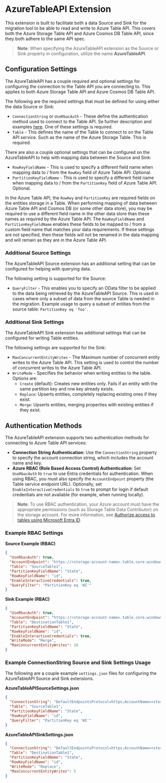 # AzureTableAPI Extension

This extension is built to facilitate both a data Source and Sink for the migration tool to be able to read and write to Azure Table API. This covers both the Azure Storage Table API and Azure Cosmos DB Table API, since they both adhere to the same API spec.

> **Note**: When specifying the AzureTableAPI extension as the Source or Sink property in configuration, utilize the name **AzureTableAPI**.
> 
## Configuration Settings

The AzureTableAPI has a couple required and optional settings for configuring the connection to the Table API you are connecting to. This applies to both Azure Storage Table API and Azure Cosmos DB Table API.

The following are the required settings that must be defined for using either the data Source or Sink:

- `ConnectionString` or `UseRbacAuth` - These define the authentication method used to connect to the Table API. Se further description and examples [here](#authentication-methods). One of these settings is required.
- `Table` - This defines the name of the Table to connect to on the Table API service. Such as the name of the Azure Storage Table. This is required.

There are also a couple optional settings that can be configured on the AzureTableAPI to help with mapping data between the Source and Sink:

- `RowKeyFieldName` - This is used to specify a different field name when mapping data to / from the `RowKey` field of Azure Table API. Optional.
- `PartitionKeyFieldName` - This is used to specify a different field name when mapping data to / from the `PartitionKey` field of Azure Table API. Optional.

In the Azure Table API, the `RowKey` and `PartitionKey` are required fields on the entities storage in a Table. When performing mapping of data between Azure Table API and Cosmos DB (or some other data store), you may be required to use a different field name in the other data store than these names as required by the Azure Table API. The `RowKeyFieldName` and `PartitionKeyFieldName` enables these fields to be mapped to / from a custom field name that matches your data requirements. If these settings are not specified, then these fields will not be renamed in the data mapping and will remain as they are in the Azure Table API.

### Additional Source Settings

The AzureTableAPI Source extension has an additional setting that can be configured for helping with querying data.

The following setting is supported for the Source:

- `QueryFilter` - This enables you to specify an OData filter to be applied to the data being retrieved by the AzureTableAPI Source. This is used in cases where only a subset of data from the source Table is needed in the migration. Example usage to query a subset of entities from the source table: `PartitionKey eq 'foo'`.

### Additional Sink Settings

The AzureTableAPI Sink extension has additional settings that can be configured for writing Table entities.

The following settings are supported for the Sink:

- `MaxConcurrentEntityWrites` - The Maximum number of concurrent entity writes to the Azure Table API. This setting is used to control the number of concurrent writes to the Azure Table API.
- `WriteMode` - Specifies the behavior when writing entities to the table. Options are:
  - `Create` (default): Creates new entities only. Fails if an entity with the same partition key and row key already exists.
  - `Replace`: Upserts entities, completely replacing existing ones if they exist.
  - `Merge`: Upserts entities, merging properties with existing entities if they exist.

## Authentication Methods

The AzureTableAPI extension supports two authentication methods for connecting to Azure Table API services:

- **Connection String Authentication**: Use the `ConnectionString` property to specify the account connection string, which includes the account name and key.
- **Azure RBAC (Role Based Access Control) Authentication**: Set `UseRbacAuth` to `true` to use Entra credentials for authentication. When using RBAC, you must also specify the `AccountEndpoint` property (the Table service endpoint URL). Optionally, set `EnableInteractiveCredentials` to `true` to prompt for login if default credentials are not available (for example, when running locally).

> **Note**: To use RBAC authentication, your Azure account must have the appropriate permissions (such as Storage Table Data Contributor) on the storage account. For more information, see [Authorize access to tables using Microsoft Entra ID](https://learn.microsoft.com/en-us/azure/storage/tables/authorize-access-azure-active-directory).

### Example RBAC Settings

**Source Example (RBAC)**
```json
{
  "UseRbacAuth": true,
  "AccountEndpoint": "https://<storage-account-name>.table.core.windows.net",
  "Table": "SourceTable1",
  "PartitionKeyFieldName": "State",
  "RowKeyFieldName": "id",
  "EnableInteractiveCredentials": true,
  "QueryFilter": "PartitionKey eq 'WI'"
}
```

**Sink Example (RBAC)**
```json
{
  "UseRbacAuth": true,
  "AccountEndpoint": "https://<storage-account-name>.table.core.windows.net",
  "Table": "DestinationTable1",
  "PartitionKeyFieldName": "State",
  "RowKeyFieldName": "id",
  "EnableInteractiveCredentials": true,
  "WriteMode": "Merge",
  "MaxConcurrentEntityWrites": 10
}
```

### Example ConnectionString Source and Sink Settings Usage

The following are a couple example `settings.json` files for configuring the AzureTableAPI Source and Sink extensions.

**AzureTableAPISourceSettings.json**

```json
{
  "ConnectionString": "DefaultEndpointsProtocol=https;AccountName=<storage-account-name>;AccountKey=<key>;EndpointSuffix=core.windows.net",
  "Table": "SourceTable1",
  "PartitionKeyFieldName": "State",
  "RowKeyFieldName": "id",
  "QueryFilter": "PartitionKey eq 'WI'"
}
```

**AzureTableAPISinkSettings.json**

```json
{
  "ConnectionString": "DefaultEndpointsProtocol=https;AccountName=<storage-account-name>;AccountKey=<key>;EndpointSuffix=core.windows.net",
  "Table": "DestinationTable1",
  "PartitionKeyFieldName": "State",
  "RowKeyFieldName": "id",
  "WriteMode": "Replace",
  "MaxConcurrentEntityWrites": 5
}
```
